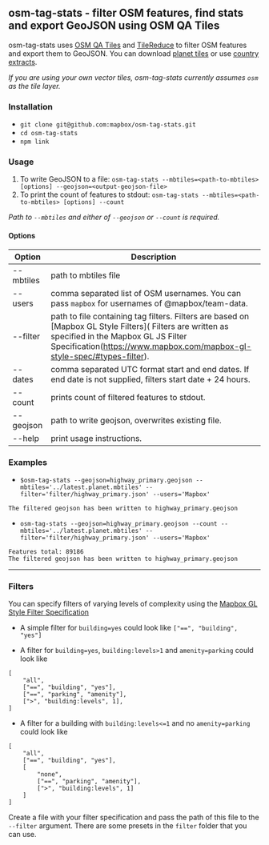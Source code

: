 ## osm-tag-stats - filter OSM features, find stats and export GeoJSON using OSM QA Tiles

osm-tag-stats uses [OSM QA Tiles](http://osmlab.github.io/osm-qa-tiles/) and [TileReduce](https://github.com/mapbox/tile-reduce) to filter OSM features and export them to GeoJSON. You can download [planet tiles](https://s3.amazonaws.com/mapbox/osm-qa-tiles/latest.planet.mbtiles.gz) or use [country extracts](http://osmlab.github.io/osm-qa-tiles/country.html). 

_If you are using your own vector tiles, osm-tag-stats currently assumes `osm` as the tile layer._

### Installation

* `git clone git@github.com:mapbox/osm-tag-stats.git`
* `cd osm-tag-stats`
* `npm link`

### Usage
1. To write GeoJSON to a file: `osm-tag-stats --mbtiles=<path-to-mbtiles> [options] --geojson=<output-geojson-file>` <br />
2. To print the count of features to stdout: `osm-tag-stats --mbtiles=<path-to-mbtiles> [options] --count`

_Path to `--mbtiles` and either of `--geojson` or `--count` is required._

#### Options

| Option | Description
---------|-------
--mbtiles| path to mbtiles file
--users | comma separated list of OSM usernames. You can pass `mapbox` for usernames of @mapbox/team-data.
--filter | path to file containing tag filters. Filters are based on [Mapbox GL Style Filters]( Filters are written as specified in the Mapbox GL JS Filter Specification(https://www.mapbox.com/mapbox-gl-style-spec/#types-filter).
--dates | comma separated UTC format start and end dates. If end date is not supplied, filters start date + 24 hours. 
--count | prints count of filtered features to stdout.
--geojson | path to write geojson, overwrites existing file.
--help | print usage instructions.

### Examples

* `$osm-tag-stats --geojson=highway_primary.geojson --mbtiles='../latest.planet.mbtiles' --filter='filter/highway_primary.json' --users='Mapbox'`

```
The filtered geojson has been written to highway_primary.geojson
```

* `osm-tag-stats --geojson=highway_primary.geojson --count --mbtiles='../latest.planet.mbtiles' --filter='filter/highway_primary.json' --users='Mapbox'`

```
Features total: 89186
The filtered geojson has been written to highway_primary.geojson
```
--------------------------------------------------------------

### Filters

You can specify filters of varying levels of complexity using the [Mapbox GL Style Filter Specification](https://www.mapbox.com/mapbox-gl-style-spec/#types-filter)

* A simple filter for `building=yes` could look like
`["==", "building", "yes"]`

* A filter for `building=yes`, `building:levels>1` and `amenity=parking` could look like
```
[
	"all",
	["==", "building", "yes"],
	["==", "parking", "amenity"],
	[">", "building:levels", 1],
]
```

* A filter for a building with `building:levels<=1` and no `amenity=parking` could look like
```
[
	"all",
	["==", "building", "yes"],
	[
		"none",
		["==", "parking", "amenity"],
		[">", "building:levels", 1]
	]
]
```

Create a file with your filter specification and pass the path of this file to the `--filter` argument. There are some presets in the `filter` folder that you can use.
